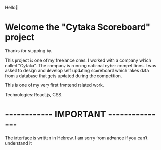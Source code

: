 Hello🙂

# Welcome the "Cytaka Scoreboard" project #

Thanks for stopping by.

This project is one of my freelance ones. I worked with a company which called "Cytaka".
The company is running national cyber competitions. I was asked to design and develop
self updating scoreboard which takes data from a database that gets updated during the competition. 

This is one of my very first frontend related work.

Technologies: React.js, CSS.

# ------------ IMPORTANT --------------- #

The interface is written in Hebrew. I am sorry from advance if you can't understand it.
